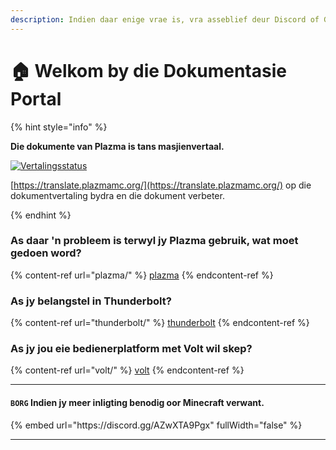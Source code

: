 ```yaml
---
description: Indien daar enige vrae is, vra asseblief deur Discord of GitHub Issues.
---
```


# 🏠 Welkom by die Dokumentasie Portal

{% hint style="info" %}

**Die dokumente van Plazma is tans masjienvertaal.**

[![Vertalingsstatus](https://badge.plazmamc.org/internal/crowdin)](https://translate.plazmamc.org/)

[https://translate.plazmamc.org/](https://translate.plazmamc.org/) op die dokumentvertaling bydra en die dokument verbeter.

{% endhint %}

### As daar 'n probleem is terwyl jy Plazma gebruik, wat moet gedoen word?

{% content-ref url="plazma/" %}
[plazma](plazma/)
{% endcontent-ref %}

### As jy belangstel in Thunderbolt?

{% content-ref url="thunderbolt/" %}
[thunderbolt](thunderbolt/)
{% endcontent-ref %}

### As jy jou eie bedienerplatform met Volt wil skep?

{% content-ref url="volt/" %}
[volt](volt/)
{% endcontent-ref %}

***

#### `BORG` Indien jy meer inligting benodig oor Minecraft verwant. <a href="#etc-1" id="etc-1"></a>

{% embed url="https\://discord.gg/AZwXTA9Pgx" fullWidth="false" %}

***
